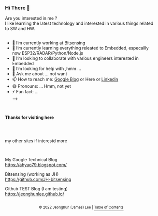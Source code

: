 ### Hi There 👋
   
Are you interested in me ?      
I like learning the latest technology and interested in various things related to SW and HW.

<!--

[![Github Username](https://github-readme-stats.vercel.app/api?username=JeonghunLee)](https://github.com/JeonghunLee)

[![Most Used Langs](https://github-readme-stats.vercel.app/api/top-langs/?username=JeonghunLee&layout=compact&hide=Visual%20Basic)](https://github.com/JeonghunLee)

[![trophy](https://github-profile-trophy.vercel.app/?username=JeonghunLee&theme=dark&row=1&column=5)](https://github.com/JeonghunLee)  

[![status](https://github-readme-streak-stats.herokuapp.com/?user=JeonghunLee)](https://github.com/JeonghunLee)
-->

## 
- 🔭 I’m currently working at Bitsensing   
- 🌱 I’m currently learning everything releated to Embedded, especailly now ESP32/RADAR/Python/Node.js    
- 👯 I’m looking to collaborate with various engineers interested in Embedded 
- 🤔 I’m looking for help with ,hmm ...
- 💬 Ask me about ... not want 
- 📫 How to reach me:  [Google Blog](https://ahyuo79.blogspot.com) or Here or [Linkedin](https://www.linkedin.com/in/JeonghunLee-0911/)   
- 😄 Pronouns: ... Hmm, not yet 
- ⚡ Fun fact: ...        
-->                 

<br/>

**Thanks for visiting here** 

<br/>

##
 
my other sites if interestd more  

<br/>

My Google Technical Blog   
   https://ahyuo79.blogspot.com/  

Bitsensing (working as JH)     
   https://github.com/JH-bitsensing

Github TEST Blog (I am testing)             
   https://jeonghunlee.github.io/
   
<!--
## Refer to           
       
[How To use README](https://github.com/JeonghunLee/JeonghunLee.github.io)         
[Setting Github Themes](https://github.com/anuraghazra/github-readme-stats)        
-->

##
<p align="center"><sup>© 2022 Jeonghun (James) Lee | </sup><a href="#Title-1"><sup>Table of Contents</sup></a></p>
